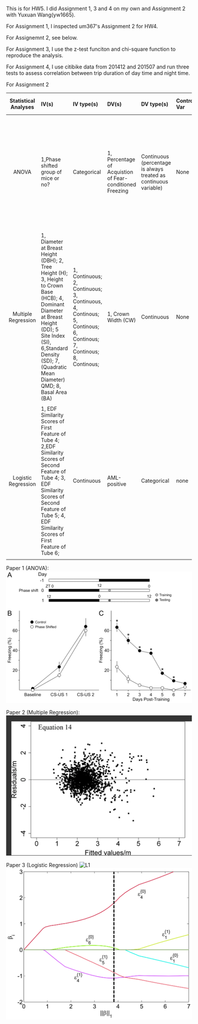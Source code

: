 This is for HW5. I did Assignment 1, 3 and 4 on my own and Assignment 2 with Yuxuan Wang(yw1665).  

For Assignment 1, I inspected um367's Assignment 2 for HW4.

For Assignemnt 2, see below.

For Assignment 3, I use the z-test funciton and chi-square function to reproduce the analysis.

For Assignment 4, I use citibike data from 201412 and 201507 and run three tests to assess correlation between trip duration of day time and night time. 



For Assignment 2

 | **Statistical Analyses**	|  **IV(s)**  |  **IV type(s)** |  **DV(s)**  |  **DV type(s)**  |  **Control Var** | **Control Var type**  | **Question to be answered** | **_H0_** | **alpha** | **link to paper**| 
|:----------:|:----------|:------------|:-------------|:-------------|:------------|:------------- |:------------------|:----:|:-------:|:-------|
 ANOVA | 1,Phase shifted group of mice or no? | Categorical | 1, Percentage of Acquistion of Fear-conditioned Freezing | Continuous (percentage is always treated as continuous variable) |  None | None | If an acute light/dark phase shift prior to training would alter acquistion of fear conditioned freeze of mice?| Percentage of acquistion of fear conditioned freeze of phase shifted group of mice = Percentage of acquistion of fear conditioned freeze of normal mice | 0.05 | [Rapid Changes in the Light/Dark Cycle Disrupt Memory of Conditioned Fear in Mice](https://journals.plos.org/plosone/article?id=10.1371/journal.pone.0012546#pone-0012546-g001**)|
  |||||||||
 Multiple Regression	|  1, Diameter at Breast Height (DBH); 2, Tree Height (H); 3, Height to Crown Base (HCB); 4, Dominant Diameter at Breast Height (DD); 5 Site Index (SI), 6,Standard Density (SD); 7, (Quadratic Mean Diameter) QMD; 8, Basal Area (BA)  |  1, Continuous; 2, Continuous; 3, Continuous, 4, Continous; 5, Continous; 6, Continous; 7, Continous; 8, Continous; |  1, Crown Width (CW) | Continuous | None | None  | How to predict crown width of China-fir precisely based on the crown data | None | 0.05 (Feature Selection ) | [Linear Mixed-Effects Models to Describe Individual Tree Crown Width for China-Fir in Fujian Province, Southeast China](https://journals.plos.org/plosone/article?id=10.1371/journal.pone.0122257#pone-0122257-t001)|
  |||||||||
 Logistic Regression	| 1, EDF Similarity Scores of First Feature of Tube 4; 2,EDF Similarity Scores of Second Feature of Tube 4; 3, EDF Similarity Scores of Second Feature of Tube 5; 4, EDF Similarity Scores of First Feature of Tube 6; | Continuous |  AML-positive  |  Categorical  |  none | none | How to predict acute myeloid leukemia (AML) from patient samples based on flow cytometry measurements ? | None | 0.05 (Feature Selection ) | [Leukemia Prediction Using Sparse Logistic Regression] (https://journals.plos.org/plosone/article?id=10.1371/journal.pone.0072932)| 
  |||||||||

Paper 1 (ANOVA):
![ANOVA](anova.png)

Paper 2 (Multiple Regression):
![MULTIPLE REGRESSION](multiple.png)

Paper 3 (Logistic Regression)
![L1](leukemia2.PNG)
![L2](leukemia.png)
